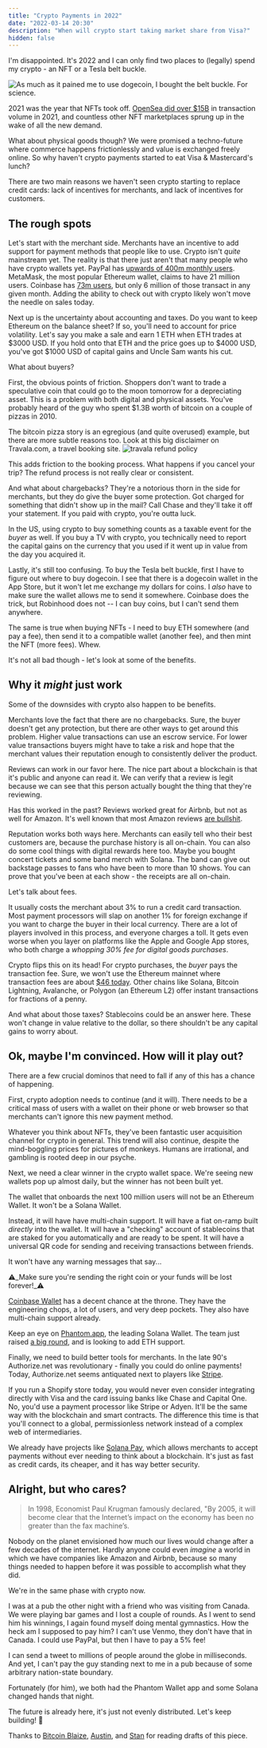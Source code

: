 ```yaml
---
title: "Crypto Payments in 2022"
date: "2022-03-14 20:30"
description: "When will crypto start taking market share from Visa?" 
hidden: false
---
```


I'm disappointed. It's 2022 and I can only find two places to (legally) spend my crypto - an NFT or a Tesla belt buckle.

![As much as it pained me to use dogecoin, I bought the belt buckle. For science.](https://i.imgur.com/TyYzsbQ.jpg)

2021 was the year that NFTs took off. [OpenSea did over $15B](https://www.aakashg.com/2022/01/05/opensea/) in transaction volume in 2021, and countless other NFT marketplaces sprung up in the wake of all the new demand.

What about physical goods though? We were promised a techno-future where commerce happens frictionlessly and value is exchanged freely online. So why haven't crypto payments started to eat Visa & Mastercard's lunch?

There are two main reasons we haven't seen crypto starting to replace credit cards: lack of incentives for merchants, and lack of incentives for customers.

## The rough spots

Let's start with the merchant side. Merchants have an incentive to add support for payment methods that people like to use. Crypto isn't _quite_ mainstream yet. The reality is that there just aren't that many people who have crypto wallets yet. PayPal has [upwards of 400m monthly users](https://www.businessofapps.com/data/paypal-statistics/). MetaMask, the most popular Ethereum wallet, claims to have 21 million users. Coinbase has [73m users](https://earthweb.com/coinbase-statistics/), but only 6 million of those transact in any given month. Adding the ability to check out with crypto likely won't move the needle on sales today.

Next up is the uncertainty about accounting and taxes. Do you want to keep Ethereum on the balance sheet? If so, you'll need to account for price volatility. Let's say you make a sale and earn 1 ETH when ETH trades at $3000 USD. If you hold onto that ETH and the price goes up to $4000 USD, you've got $1000 USD of capital gains and Uncle Sam wants his cut.

What about buyers?

First, the obvious points of friction. Shoppers don't want to trade a speculative coin that could go to the moon tomorrow for a depreciating asset. This is a problem with both digital and physical assets. You've probably heard of the guy who spent $1.3B worth of bitcoin on a couple of pizzas in 2010.

The bitcoin pizza story is an egregious (and quite overused) example, but there are more subtle reasons too. Look at this big disclaimer on Travala.com, a travel booking site. ![travala refund policy](https://i.imgur.com/v9WxAHa.png)

This adds friction to the booking process. What happens if you cancel your trip? The refund process is not really clear or consistent.

And what about chargebacks? They're a notorious thorn in the side for merchants, but they do give the buyer some protection. Got charged for something that didn't show up in the mail? Call Chase and they'll take it off your statement. If you paid with crypto, you're outta luck.

In the US, using crypto to buy something counts as a taxable event for the _buyer_ as well. If you buy a TV with crypto, you technically need to report the capital gains on the currency that you used if it went up in value from the day you acquired it.

Lastly, it's still too confusing. To buy the Tesla belt buckle, first I have to figure out where to buy dogecoin. I see that there is a dogecoin wallet in the App Store, but it won't let me exchange my dollars for coins. I _also_ have to make sure the wallet allows me to send it somewhere. Coinbase does the trick, but Robinhood does not -- I can buy coins, but I can't send them anywhere.

The same is true when buying NFTs - I need to buy ETH somewhere (and pay a fee), then send it to a compatible wallet (another fee), and then mint the NFT (more fees). Whew.

It's not all bad though - let's look at some of the benefits.

## Why it _might_ just work

Some of the downsides with crypto also happen to be benefits.

Merchants love the fact that there are no chargebacks. Sure, the buyer doesn't get any protection, but there are other ways to get around this problem. Higher value transactions can use an escrow service. For lower value transactions buyers might have to take a risk and hope that the merchant values their reputation enough to consistently deliver the product.

Reviews can work in our favor here. The nice part about a blockchain is that it's public and anyone can read it. We can verify that a review is legit because we can see that this person actually bought the thing that they're reviewing.

Has this worked in the past? Reviews worked great for Airbnb, but not as well for Amazon. It's well known that most Amazon reviews [are bullshit](https://www.amzfinder.com/blog/top-100-facebook-groups-list-amazon-reviews/).

Reputation works both ways here. Merchants can easily tell who their best customers are, because the purchase history is all on-chain. You can also do some cool things with digital rewards here too. Maybe you bought concert tickets and some band merch with Solana. The band can give out backstage passes to fans who have been to more than 10 shows. You can prove that you've been at each show - the receipts are all on-chain.

Let's talk about fees.

It usually costs the merchant about 3% to run a credit card transaction. Most payment processors will slap on another 1% for foreign exchange if you want to charge the buyer in their local currency. There are a lot of players involved in this process, and everyone charges a toll. It gets even worse when you layer on platforms like the Apple and Google App stores, who both charge a _whopping 30% fee for digital goods purchases_.

Crypto flips this on its head! For crypto purchases, the _buyer_ pays the transaction fee. Sure, we won't use the Ethereum mainnet where transaction fees are about [$46 today](https://coinmarketcap.com/alexandria/article/sick-of-high-ethereum-gas-fees-do-this-instead). Other chains like Solana, Bitcoin Lightning, Avalanche, or Polygon (an Ethereum L2) offer instant transactions for fractions of a penny.

And what about those taxes? Stablecoins could be an answer here. These won't change in value relative to the dollar, so there shouldn't be any capital gains to worry about.

## Ok, maybe I'm convinced. How will it play out?

There are a few crucial dominos that need to fall if any of this has a chance of happening.

First, crypto adoption needs to continue (and it will). There needs to be a critical mass of users with a wallet on their phone or web browser so that merchants can't ignore this new payment method.

Whatever you think about NFTs, they've been fantastic user acquisition channel for crypto in general. This trend will also continue, despite the mind-boggling prices for pictures of monkeys. Humans are irrational, and gambling is rooted deep in our psyche.

Next, we need a clear winner in the crypto wallet space. We're seeing new wallets pop up almost daily, but the winner has not been built yet.

The wallet that onboards the next 100 million users will not be an Ethereum Wallet. It won't be a Solana Wallet.

Instead, it will have have multi-chain support. It will have a fiat on-ramp built _directly_ into the wallet. It will have a "checking" account of stablecoins that are staked for you automatically and are ready to be spent. It will have a universal QR code for sending and receiving transactions between friends.

It won't have any warning messages that say...

 ⚠️_Make sure you're sending the right coin or your funds will be lost forever!_⚠️

[Coinbase Wallet](https://www.coinbase.com/wallet) has a decent chance at the throne. They have the engineering chops, a lot of users, and very deep pockets. They also have multi-chain support already.

Keep an eye on [Phantom.app](https://phantom.app/), the leading Solana Wallet. The team just raised [a big round](https://blockworks.co/crypto-wallet-raises-109-million/), and is looking to add ETH support.

Finally, we need to build better tools for merchants. In the late 90's Authorize.net was revolutionary - finally you could do online payments! Today, Authorize.net seems antiquated next to players like [Stripe](https://stripe.com).

If you run a Shopify store today, you would never even consider integrating directly with Visa and the card issuing banks like Chase and Capital One. No, you'd use a payment processor like Stripe or Adyen. It'll be the same way with the blockchain and smart contracts. The difference this time is that you'll connect to a global, permissionless network instead of a complex web of intermediaries.

We already have projects like [Solana Pay](https://solana.com/news/solana-pay-announcement), which allows merchants to accept payments without ever needing to think about a blockchain. It's just as fast as credit cards, its cheaper, and it has way better security.

## Alright, but who cares?

<!-- > Meh, credit cards are pretty good, they get the job done. 3% isn't that much anyway. -->

> In 1998, Economist Paul Krugman famously declared, "By 2005, it will become clear that the Internet’s impact on the economy has been no greater than the fax machine’s.

Nobody on the planet envisioned how much our lives would change after a few decades of the internet. Hardly anyone could even _imagine_ a world in which we have companies like Amazon and Airbnb, because so many things needed to happen before it was possible to accomplish what they did.

We're in the same phase with crypto now.

I was at a pub the other night with a friend who was visiting from Canada. We were playing bar games and I lost a couple of rounds. As I went to send him his winnings, I again found myself doing mental gymnastics. How the heck am I supposed to pay him? I can't use Venmo, they don't have that in Canada. I could use PayPal, but then I have to pay a 5% fee!

I can send a tweet to millions of people around the globe in milliseconds. And yet, I can't pay the guy standing next to me in a pub because of some arbitrary nation-state boundary.

Fortunately (for him), we both had the Phantom Wallet app and some Solana changed hands that night.

The future is already here, it's just not evenly distributed. Let's keep building! 🚀

Thanks to [Bitcoin Blaize](https://twitter.com/blaizebitcoin), [Austin](https://twitter.com/_AustinRogers), and [Stan](https://twitter.com/SKuliavas) for reading drafts of this piece.
